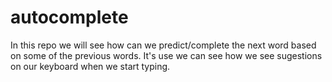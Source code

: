 # autocomplete

In this repo we will see how can we predict/complete the next word based on some of the previous words. It's use we can see how we see sugestions on our keyboard when we start typing.
